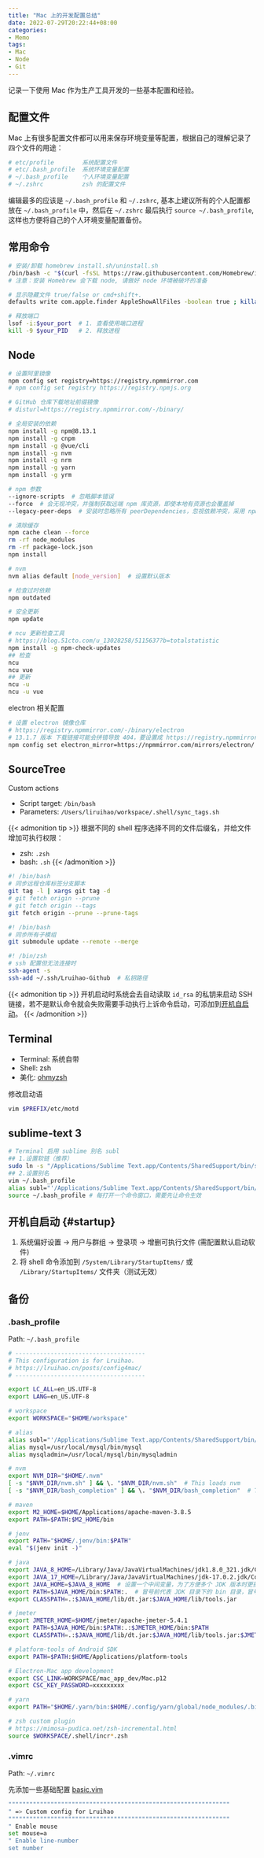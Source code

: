 ```yaml
---
title: "Mac 上的开发配置总结"
date: 2022-07-29T20:22:44+08:00
categories:
- Memo
tags:
- Mac
- Node
- Git
---
```


记录一下使用 Mac 作为生产工具开发的一些基本配置和经验。

<!--more-->

## 配置文件

Mac 上有很多配置文件都可以用来保存环境变量等配置，根据自己的理解记录了四个文件的用途：

```bash
# etc/profile        系统配置文件
# etc/.bash_profile  系统环境变量配置
# ~/.bash_profile    个人环境变量配置
# ~/.zshrc           zsh 的配置文件
```

编辑最多的应该是 `~/.bash_profile` 和 `~/.zshrc`, 基本上建议所有的个人配置都放在 `~/.bash_profile` 中，然后在 `~/.zshrc` 最后执行 `source ~/.bash_profile`, 这样也方便将自己的个人环境变量配置备份。

## 常用命令

```bash
# 安装/卸载 homebrew install.sh/uninstall.sh
/bin/bash -c "$(curl -fsSL https://raw.githubusercontent.com/Homebrew/install/HEAD/install.sh)"
# 注意：安装 Homebrew 会下载 node, 请做好 node 环境被破坏的准备

# 显示隐藏文件 true/false or cmd+shift+.
defaults write com.apple.finder AppleShowAllFiles -boolean true ; killall Finder

# 释放端口
lsof -i:$your_port  # 1. 查看使用端口进程
kill -9 $your_PID   # 2. 释放进程
```

## Node

```bash
# 设置阿里镜像
npm config set registry=https://registry.npmmirror.com
# npm config set registry https://registry.npmjs.org

# GitHub 仓库下载地址前缀镜像
# disturl=https://registry.npmmirror.com/-/binary/

# 全局安装的依赖
npm install -g npm@8.13.1
npm install -g cnpm
npm install -g @vue/cli
npm install -g nvm
npm install -g nrm
npm install -g yarn
npm install -g yrm

# npm 参数
--ignore-scripts  # 忽略脚本错误
--force  # 会无视冲突，并强制获取远端 npm 库资源，即使本地有资源也会覆盖掉
--legacy-peer-deps  # 安装时忽略所有 peerDependencies，忽视依赖冲突，采用 npm 版本 4 到版本 6 的样式去安装依赖，已有的依赖不会覆盖

# 清除缓存
npm cache clean --force
rm -rf node_modules
rm -rf package-lock.json
npm install

# nvm
nvm alias default [node_version]  # 设置默认版本

# 检查过时依赖
npm outdated

# 安全更新
npm update

# ncu 更新检查工具
# https://blog.51cto.com/u_13028258/5115637?b=totalstatistic
npm install -g npm-check-updates
## 检查
ncu
ncu vue
## 更新
ncu -u
ncu -u vue
```

electron 相关配置

```bash 
# 设置 electron 镜像仓库
# https://registry.npmmirror.com/-/binary/electron
# 13.1.7 版本 下载链接可能会拼错导致 404，要设置成 https://registry.npmmirror.com/-/binary/electron/v
npm config set electron_mirror=https://npmmirror.com/mirrors/electron/
```

## SourceTree

Custom actions

- Script target: `/bin/bash`
- Parameters: `/Users/liruihao/workspace/.shell/sync_tags.sh`

{{< admonition tip >}}
根据不同的 shell 程序选择不同的文件后缀名，并给文件增加可执行权限：
- zsh: `.zsh`
- bash: `.sh`
{{< /admonition >}}

```bash sync_tags.sh
#! /bin/bash
# 同步远程仓库标签分支脚本
git tag -l | xargs git tag -d
# git fetch origin --prune
# git fetch origin --tags
git fetch origin --prune --prune-tags
```

```bash sync_submodules.ssh
#! /bin/bash
# 同步所有子模组
git submodule update --remote --merge
```

```bash ssh.zsh
#! /bin/zsh
# ssh 配置但无法连接时
ssh-agent -s
ssh-add ~/.ssh/Lruihao-Github  # 私钥路径
```

{{< admonition tip >}}
开机启动时系统会去自动读取 `id_rsa` 的私钥来启动 SSH 链接，若不是默认命令就会失败需要手动执行上诉命令启动，可添加到[开机自启动](#startup)。
{{< /admonition >}}

## Terminal

- Terminal: 系统自带
- Shell: zsh
- 美化: [ohmyzsh](https://github.com/ohmyzsh/ohmyzsh)

修改启动语

```bash
vim $PREFIX/etc/motd
```

## sublime-text 3

```bash
# Terminal 启用 sublime 别名 subl
## 1.设置软链（推荐）
sudo ln -s "/Applications/Sublime Text.app/Contents/SharedSupport/bin/subl" /usr/local/bin/subl
## 2.设置别名
vim ~/.bash_profile
alias subl="'/Applications/Sublime Text.app/Contents/SharedSupport/bin/subl'"
source ~/.bash_profile # 每打开一个命令窗口，需要先让命令生效
```

## 开机自启动 {#startup}

1. 系统偏好设置 -> 用户与群组 -> 登录项 -> 增删可执行文件 (需配置默认启动软件)
2. 将 shell 命令添加到 `/System/Library/StartupItems/` 或 `/Library/StartupItems/` 文件夹（测试无效）

## 备份

### .bash_profile

Path: `~/.bash_profile`

```bash .bash_profile
# -------------------------------------
# This configuration is for Lruihao.
# https://lruihao.cn/posts/config4mac/
# -------------------------------------

export LC_ALL=en_US.UTF-8
export LANG=en_US.UTF-8

# workspace
export WORKSPACE="$HOME/workspace"

# alias
alias subl="'/Applications/Sublime Text.app/Contents/SharedSupport/bin/subl'"
alias mysql=/usr/local/mysql/bin/mysql
alias mysqladmin=/usr/local/mysql/bin/mysqladmin

# nvm
export NVM_DIR="$HOME/.nvm"
[ -s "$NVM_DIR/nvm.sh" ] && \. "$NVM_DIR/nvm.sh"  # This loads nvm
[ -s "$NVM_DIR/bash_completion" ] && \. "$NVM_DIR/bash_completion"  # This loads nvm bash_completion

# maven
export M2_HOME=$HOME/Applications/apache-maven-3.8.5
export PATH=$PATH:$M2_HOME/bin

# jenv
export PATH="$HOME/.jenv/bin:$PATH"
eval "$(jenv init -)"

# java
export JAVA_8_HOME=/Library/Java/JavaVirtualMachines/jdk1.8.0_321.jdk/Contents/Home
export JAVA_17_HOME=/Library/Java/JavaVirtualMachines/jdk-17.0.2.jdk/Contents/Home
export JAVA_HOME=$JAVA_8_HOME  # 设置一个中间变量，为了方便多个 JDK 版本时更换 JAVA_HOME
export PATH=$JAVA_HOME/bin:$PATH:.  # 冒号前代表 JDK 目录下的 bin 目录，冒号后代表当前目录
export CLASSPATH=.:$JAVA_HOME/lib/dt.jar:$JAVA_HOME/lib/tools.jar

# jmeter
export JMETER_HOME=$HOME/jmeter/apache-jmeter-5.4.1
export PATH=$JAVA_HOME/bin:$PATH:.:$JMETER_HOME/bin:$PATH
export CLASSPATH=.:$JAVA_HOME/lib/dt.jar:$JAVA_HOME/lib/tools.jar:$JMETER_HOME/lib/ext/ApacheJMeter_core.jar:$JMETER_HOME/lib/jorphan.jar:$JMETER_HOME/lib/logkit-2.0.jar

# platform-tools of Android SDK
export PATH=$PATH:$HOME/Applications/platform-tools

# Electron-Mac app development
export CSC_LINK=WORKSPACE/mac_app_dev/Mac.p12
export CSC_KEY_PASSWORD=xxxxxxxxx

# yarn
export PATH="$HOME/.yarn/bin:$HOME/.config/yarn/global/node_modules/.bin:$PATH"

# zsh custom plugin
# https://mimosa-pudica.net/zsh-incremental.html
source $WORKSPACE/.shell/incr*.zsh
```

### .vimrc

Path: `~/.vimrc`

先添加一些基础配置 [basic.vim](https://github.com/amix/vimrc/blob/master/vimrcs/basic.vim)

```bash .vimrc
"""""""""""""""""""""""""""""""""""""""""""""""""""""""""""""""
" => Custom config for Lruihao
"""""""""""""""""""""""""""""""""""""""""""""""""""""""""""""""
" Enable mouse
set mouse=a
" Enable line-number
set number
```